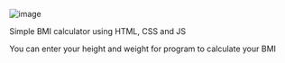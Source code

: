 ![image](https://github.com/semihdursungul/front-end-source-codes/assets/114025283/8a2ec0e6-df7f-43ce-b474-58fefd1dcf7e)

Simple BMI calculator using HTML, CSS and JS

You can enter your height and weight for program to calculate your BMI